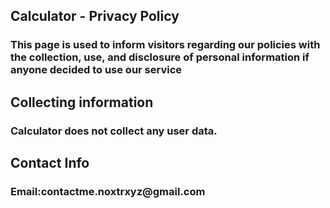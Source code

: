 <h2>Calculator - Privacy Policy</h2>

<h3> This page is used to inform visitors regarding our policies with the collection, use, and disclosure of personal information if anyone decided to use our service</h3>

<h2>Collecting information</h2>
<h3>Calculator does not collect any user data.</h3>

<h2>Contact Info</h2>
<h3>Email:contactme.noxtrxyz@gmail.com</h3>
